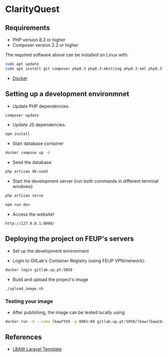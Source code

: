 # ClarityQuest

## Requirements

- PHP version 8.3 or higher
- Composer version 2.2 or higher

The required software above can be installed on Linux with:
```bash
sudo apt update
sudo apt install git composer php8.3 php8.3-mbstring php8.3-xml php8.3-pgsql php8.3-curl
```

- [Docker](https://www.docker.com/products/docker-desktop/)

## Setting up a development environmnet

- Update PHP dependencies.
```bash
composer update
```

- Update JS dependencies.
```bash
npm install
```

- Start database container
```bash
docker compose up -d
```

- Seed the database
```bash
php artisan db:seed
```

- Start the development server (run both commands in different terminal windows)
```bash
php artisan serve
```
```bash
npm run dev
```

- Access the website!
```
http://127.0.0.1:8000/
```

## Deploying the project on FEUP's servers

- Set up the development evnironment

- Login to GitLab's Container Registry (using FEUP VPN/network):
```bash
docker login gitlab.up.pt:5050
```

- Build and upload the project's image
```bash
./upload_image.sh
```

### Testing your image

- After publishing, the image can be tested locally using:
```bash
docker run -d --name lbawYYXX -p 8001:80 gitlab.up.pt:5050/lbaw/lbaw2425/lbaw24125
```

## References

- [LBAW Laravel Template](https://gitlab.up.pt/lbaw/template-laravel)